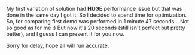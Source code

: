 My first variation of solution had **HUGE** performance issue but that was done in the same day I got it. So I decided
to spend time for optimization.
So, for comparing first demo was performed in 1 minute 47 seconds... Not so good as for me :)
But now it's 20 seconds (still isn't perfect but pretty better), and I guess I can present it for you now.

Sorry for delay, hope all will run accurate.